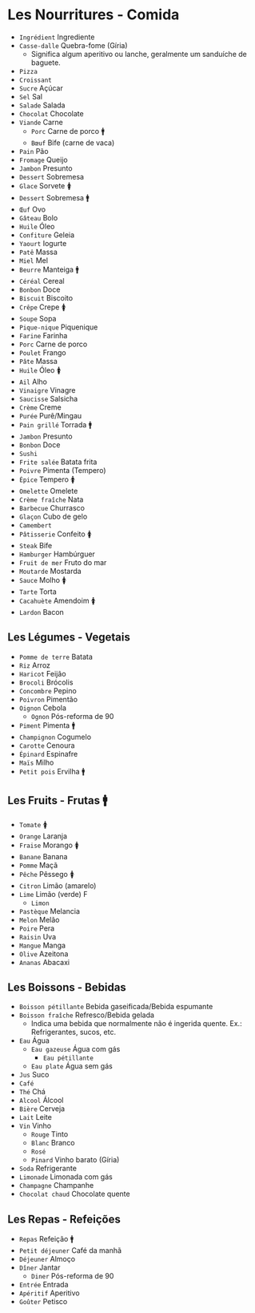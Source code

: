 # Les Nourritures - Comida

-   `Ingrédient` Ingrediente
-   `Casse-dalle` Quebra-fome (Gíria)
    -   Significa algum aperitivo ou lanche, geralmente um sanduíche de baguete.
-   `Pizza`
-   `Croissant`
-   `Sucre` Açúcar
-   `Sel` Sal
-   `Salade` Salada
-   `Chocolat` Chocolate
-   `Viande` Carne
    -   `Porc` Carne de porco 🚹
    -   `Bœuf` Bife (carne de vaca)
-   `Pain` Pão
-   `Fromage` Queijo
-   `Jambon` Presunto
-   `Dessert` Sobremesa
-   `Glace` Sorvete 🚺
-   `Dessert` Sobremesa 🚹
-   `Œuf` Ovo
-   `Gâteau` Bolo
-   `Huile` Óleo
-   `Confiture` Geleia
-   `Yaourt` Iogurte
-   `Patê` Massa
-   `Miel` Mel
-   `Beurre` Manteiga 🚹
-   `Céréal` Cereal
-   `Bonbon` Doce
-   `Biscuit` Biscoito
-   `Crêpe` Crepe 🚺
-   `Soupe` Sopa
-   `Pique-nique` Piquenique
-   `Farine` Farinha
-   `Porc` Carne de porco
-   `Poulet` Frango
-   `Pâte` Massa
-   `Huile` Óleo 🚺
-   `Ail` Alho
-   `Vinaigre` Vinagre
-   `Saucisse` Salsicha
-   `Crème` Creme
-   `Purée` Purê/Mingau
-   `Pain grillé` Torrada 🚹
-   `Jambon` Presunto
-   `Bonbon` Doce
-   `Sushi`
-   `Frite salée` Batata frita
-   `Poivre` Pimenta (Tempero)
-   `Épice` Tempero 🚺
-   `Omelette` Omelete
-   `Crème fraîche` Nata
-   `Barbecue` Churrasco
-   `Glaçon` Cubo de gelo
-   `Camembert`
-   `Pâtisserie` Confeito 🚺
-   `Steak` Bife
-   `Hamburger` Hambúrguer
-   `Fruit de mer` Fruto do mar
-   `Moutarde` Mostarda
-   `Sauce` Molho 🚺
-   `Tarte` Torta
-   `Cacahuète` Amendoim 🚺
-   `Lardon` Bacon

## Les Légumes - Vegetais

-   `Pomme de terre` Batata
-   `Riz` Arroz
-   `Haricot` Feijão
-   `Brocoli` Brócolis
-   `Concombre` Pepino
-   `Poivron` Pimentão
-   `Oignon` Cebola
    -   `Ognon` Pós-reforma de 90
-   `Piment` Pimenta 🚹
-   `Champignon` Cogumelo
-   `Carotte` Cenoura
-   `Épinard` Espinafre
-   `Maïs` Milho
-   `Petit pois` Ervilha 🚹

## Les Fruits - Frutas 🚹

-   `Tomate` 🚺
-   `Orange` Laranja
-   `Fraise` Morango 🚺
-   `Banane` Banana
-   `Pomme` Maçã
-   `Pêche` Pêssego 🚺
-   `Citron` Limão (amarelo)
-   `Lime` Limão (verde) F
    -   `Limon`
-   `Pastèque` Melancia
-   `Melon` Melão
-   `Poire` Pera
-   `Raisin` Uva
-   `Mangue` Manga
-   `Olive` Azeitona
-   `Ananas` Abacaxi

## Les Boissons - Bebidas

-   `Boisson pétillante` Bebida gaseificada/Bebida espumante
-   `Boisson fraîche` Refresco/Bebida gelada
    -   Indica uma bebida que normalmente não é ingerida quente. Ex.: Refrigerantes, sucos, etc.
-   `Eau` Água
    -   `Eau gazeuse` Água com gás
        -   `Eau pétillante`
    -   `Eau plate` Água sem gás
-   `Jus` Suco
-   `Café`
-   `Thé` Chá
-   `Alcool` Álcool
-   `Bière` Cerveja
-   `Lait` Leite
-   `Vin` Vinho
    -   `Rouge` Tinto
    -   `Blanc` Branco
    -   `Rosé`
    -   `Pinard` Vinho barato (Gíria)
-   `Soda` Refrigerante
-   `Limonade` Limonada com gás
-   `Champagne` Champanhe
-   `Chocolat chaud` Chocolate quente

## Les Repas - Refeições

-   `Repas` Refeição 🚹
-   `Petit déjeuner` Café da manhã
-   `Déjeuner` Almoço
-   `Dîner` Jantar
    -   `Diner` Pós-reforma de 90
-   `Entrée` Entrada
-   `Apéritif` Aperitivo
-   `Goûter` Petisco
